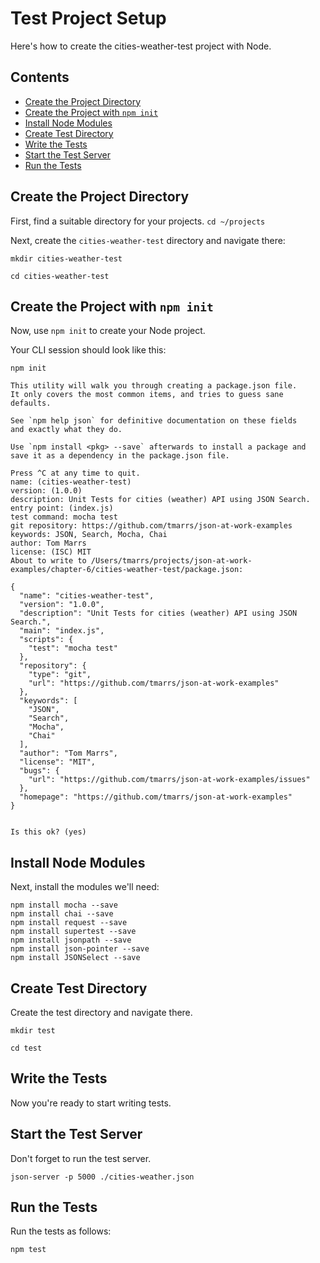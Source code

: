 Test Project Setup
==================
Here's how to create the cities-weather-test project with Node.


## Contents
- [Create the Project Directory](#create-the-project-directory)
- [Create the Project with `npm init`](#create-the-project-with-npm-init)
- [Install Node Modules](#install-node-modules)
- [Create Test Directory](#create-test-directory)
- [Write the Tests](#write-the-tests)
- [Start the Test Server](#start-the-test-server)
- [Run the Tests](#run-the-tests)


## Create the Project Directory
First, find a suitable directory for your projects.
`cd ~/projects`

Next, create the `cities-weather-test` directory and navigate there:
```
mkdir cities-weather-test

cd cities-weather-test
```

## Create the Project with `npm init`
Now, use `npm init` to create your Node project.

Your CLI session should look like this:
```
npm init

This utility will walk you through creating a package.json file.
It only covers the most common items, and tries to guess sane defaults.

See `npm help json` for definitive documentation on these fields
and exactly what they do.

Use `npm install <pkg> --save` afterwards to install a package and
save it as a dependency in the package.json file.

Press ^C at any time to quit.
name: (cities-weather-test)
version: (1.0.0)
description: Unit Tests for cities (weather) API using JSON Search.
entry point: (index.js)
test command: mocha test
git repository: https://github.com/tmarrs/json-at-work-examples
keywords: JSON, Search, Mocha, Chai
author: Tom Marrs
license: (ISC) MIT
About to write to /Users/tmarrs/projects/json-at-work-examples/chapter-6/cities-weather-test/package.json:

{
  "name": "cities-weather-test",
  "version": "1.0.0",
  "description": "Unit Tests for cities (weather) API using JSON Search.",
  "main": "index.js",
  "scripts": {
    "test": "mocha test"
  },
  "repository": {
    "type": "git",
    "url": "https://github.com/tmarrs/json-at-work-examples"
  },
  "keywords": [
    "JSON",
    "Search",
    "Mocha",
    "Chai"
  ],
  "author": "Tom Marrs",
  "license": "MIT",
  "bugs": {
    "url": "https://github.com/tmarrs/json-at-work-examples/issues"
  },
  "homepage": "https://github.com/tmarrs/json-at-work-examples"
}


Is this ok? (yes)
```

## Install Node Modules
Next, install the modules we'll need:
```
npm install mocha --save
npm install chai --save
npm install request --save
npm install supertest --save
npm install jsonpath --save
npm install json-pointer --save 
npm install JSONSelect --save 
```

## Create Test Directory
Create the test directory and navigate there.
```
mkdir test

cd test
```

## Write the Tests
Now you're ready to start writing tests.


## Start the Test Server
Don't forget to run the test server.
```
json-server -p 5000 ./cities-weather.json
```


## Run the Tests
Run the tests as follows:
```
npm test
```